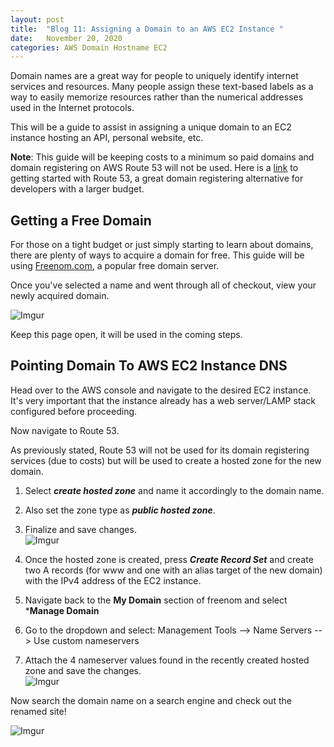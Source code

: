 ```yaml
---
layout: post
title:  "Blog 11: Assigning a Domain to an AWS EC2 Instance "
date:   November 20, 2020
categories: AWS Domain Hostname EC2
---
```


Domain names are a great way for people to uniquely identify internet services and resources. Many people assign these text-based labels as a way to easily memorize resources rather than the numerical addresses used in the Internet protocols.

This will be a guide to assist in assigning a unique domain to an EC2 instance hosting an API, personal website, etc.

**Note**: This guide will be keeping costs to a minimum so paid domains and domain registering on AWS Route 53 will not be used. Here is a [link][route-53] to getting started with Route 53, a great domain registering alternative for developers with a larger budget.

<h2>Getting a Free Domain</h2>

For those on a tight budget or just simply starting to learn about domains, there are plenty of ways to acquire a domain for free. This guide will be using [Freenom.com][free-nom], a popular free domain server. 

Once you've selected a name and went through all of checkout, view your newly acquired domain.

![Imgur](https://i.imgur.com/VnFpXix.png)

Keep this page open, it will be used in the coming steps.

<h2>Pointing Domain To AWS EC2 Instance DNS</h2>

Head over to the AWS console and navigate to the desired EC2 instance. It's very important that the instance already has a web server/LAMP stack configured before proceeding. 

Now navigate to Route 53.

As previously stated, Route 53 will not be used for its domain registering services (due to costs) but will be used to create a hosted zone for the new domain. 

1. Select ***create hosted zone*** and name it accordingly to the domain name. <br>
2. Also set the zone type as ***public hosted zone***. <br>
3. Finalize and save changes. <br>
![Imgur](https://i.imgur.com/pMxAUkW.png)

4. Once the hosted zone is created, press ***Create Record Set*** and create two A records (for www and one with an alias target of the new domain) with the IPv4 address of the EC2 instance. 

5. Navigate back to the **My Domain** section of freenom and select ***Manage Domain** <br>
6. Go to the dropdown and select: Management Tools --> Name Servers --> Use custom nameservers <br>
7. Attach the 4 nameserver values found in the recently created hosted zone and save the changes. <br>
![Imgur](https://i.imgur.com/nmsoTDk.png)

Now search the domain name on a search engine and check out the renamed site! 

![Imgur](https://i.imgur.com/Fl3iEwE.png)








[free-nom]: https://www.freenom.com/en/index.html?lang=en
[route-53]: https://docs.aws.amazon.com/Route53/latest/DeveloperGuide/getting-started.html